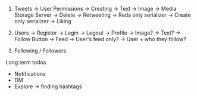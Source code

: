 1. Tweets
    -> User Permissions
        -> Creating
            -> Text
            -> Image -> Media Storage Server
        -> Delete
        -> Retweeting
            -> Reda only serializer
            -> Create only serializer
        -> Liking

2. Users
    -> Register
    -> Login
    -> Logout
    -> Profile
        -> Image?
        -> Text?
        -> Follow Button
    -> Feed
        -> User's feed only?
        -> User + who they follow?



3. Following / Followers


Long term todos
- Notifications
- DM
- Explore -> finding hashtags